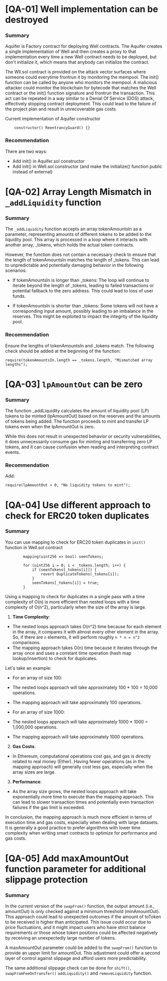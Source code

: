 # [QA-01] Well implementation can be destroyed
### Summary
Aquifer is Factory contract for deploying Well contracts. The Aquifer creates a single implementation of Well and then creates a proxy to that implementation every time a new Well contract needs to be deployed, but don't initialize it, which means that anybody can initialize the contract.

The Wll.sol contract is provided on the attack vector surfaces where someone could everytime frontrun it by monitoring the mempool. The init() function can be called by anyone who monitors the mempool.
A malicious attacker could monitor the blockchain for bytecode that matches the Well contract or the init() function signature and frontrun the transaction. This act can be repeated in a way similar to a Denial Of Service (DOS) attack, effectively stopping contract deployment. This could lead to the failure of the project plan and result in unrecoverable gas costs.

Current implementation of Aquifer constructor
```solidity
    constructor() ReentrancyGuard() {}
```

### Recommendation
There are two ways:
- Add init() in Aquifer.sol constructor
- Add init() in Well.sol constructor (and make the initialize() function public instead of external)
 

# [QA-02] Array Length Mismatch in `_addLiquidity` function
### Summary
The `_addLiquidity` function accepts an array tokenAmountsIn as a parameter, representing amounts of different tokens to be added to the liquidity pool. This array is processed in a loop where it interacts with another array, _tokens, which holds the actual token contracts.

However, the function does not contain a necessary check to ensure that the length of tokenAmountsIn matches the length of _tokens. This can lead to unpredictable and potentially damaging behavior in the following scenarios:

- If tokenAmountsIn is longer than _tokens: The loop will continue to iterate beyond the length of _tokens, leading to failed transactions or potential fallback to the zero address. This could lead to loss of user funds.

- If tokenAmountsIn is shorter than _tokens: Some tokens will not have a corresponding input amount, possibly leading to an imbalance in the reserves. This might be exploited to impact the integrity of the liquidity pool.

### Recommendation
Ensure the lengths of tokenAmountsIn and _tokens match. The following check should be added at the beginning of the function:
```solidity
require(tokenAmountsIn.length == _tokens.length, "Mismatched array lengths");
```


# [QA-03] `lpAmountOut` can be zero
### Summary
The function _addLiquidity calculates the amount of liquidity pool (LP) tokens to be minted (lpAmountOut) based on the reserves and the amounts of tokens being added. The function proceeds to mint and transfer LP tokens even when the lpAmountOut is zero.

While this does not result in unexpected behavior or security vulnerabilities, it does unnecessarily consume gas for minting and transferring zero LP tokens, and it can cause confusion when reading and interpreting contract events.

### Recommendation
Add:
```solidity
require(lpAmountOut > 0, "No liquidity tokens to mint");
```

# [QA-04] Use different approach to check for ERC20 token duplicates
### Summary
You can use mapping to check for ERC20 token duplicates in `init()` function in Well.sol contract
```solidity
        mapping(uint256 => bool) seenTokens;

        for (uint256 i = 0; i < _tokens.length; i++) {
            if (seenTokens[_tokens[i]]) {
                revert DuplicateTokens(_tokens[i]);
            }
            seenTokens[_tokens[i]] = true;
        }
```

Using a mapping to check for duplicates in a single pass with a time complexity of O(n) is more efficient than nested loops with a time complexity of O(n^2), particularly when the size of the array is large.

1. **Time Complexity**:
- The nested loops approach takes O(n^2) time because for each element in the array, it compares it with almost every other element in the array. So, if there are `n` elements, it will perform roughly `n * n = n^2` comparisons.
- The mapping approach takes O(n) time because it iterates through the array once and uses a constant time operation (hash map lookup/insertion) to check for duplicates.

Let's take an example:
- For an array of size 100:
- The nested loops approach will take approximately 100 * 100 = 10,000 operations.
- The mapping approach will take approximately 100 operations.

- For an array of size 1000:
- The nested loops approach will take approximately 1000 * 1000 = 1,000,000 operations.
- The mapping approach will take approximately 1000 operations.

2. **Gas Costs**:
- In Ethereum, computational operations cost gas, and gas is directly related to real money (Ether). Having fewer operations (as in the mapping approach) will generally cost less gas, especially when the array sizes are large.

3. **Performance**:
- As the array size grows, the nested loops approach will take exponentially more time to execute than the mapping approach. This can lead to slower transaction times and potentially even transaction failures if the gas limit is exceeded.

In conclusion, the mapping approach is much more efficient in terms of execution time and gas costs, especially when dealing with large datasets. It is generally a good practice to prefer algorithms with lower time complexity when writing smart contracts to optimize for performance and gas costs.

# [QA-05] Add maxAmountOut function parameter for additional slippage protection
### Summary
In the current version of the `swapFrom()` function, the output amount (i.e., amountOut) is only checked against a minimum threshold (minAmountOut). This approach could lead to unexpected outcomes if the amount of toToken to be received is higher than anticipated. This issue could occur due to price fluctuations, and it might impact users who have strict balance requirements or those whose token positions could be affected negatively by receiving an unexpectedly large number of tokens.

A maxAmountOut parameter could be added to the `swapFrom()` function to provide an upper limit for amountOut. This adjustment could offer a second layer of control against slippage and afford users more predictability.

The same additional slippage check can be done for `shift()`, `swapFromFeeOnTransfer()` `addLiquidity()` and `removeLiquidity` function.
